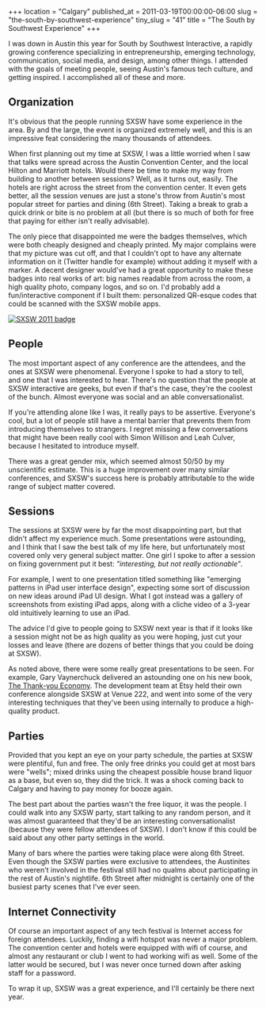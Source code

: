 +++
location = "Calgary"
published_at = 2011-03-19T00:00:00-06:00
slug = "the-south-by-southwest-experience"
tiny_slug = "41"
title = "The South by Southwest Experience"
+++

I was down in Austin this year for South by Southwest Interactive, a rapidly growing conference specializing in entrepreneurship, emerging technology, communication, social media, and design, among other things. I attended with the goals of meeting people, seeing Austin's famous tech culture, and getting inspired. I accomplished all of these and more.

Organization
------------

It's obvious that the people running SXSW have some experience in the area. By and the large, the event is organized extremely well, and this is an impressive feat considering the many thousands of attendees.

When first planning out my time at SXSW, I was a little worried when I saw that talks were spread across the Austin Convention Center, and the local Hilton and Marriott hotels. Would there be time to make my way from building to another between sessions? Well, as it turns out, easily. The hotels are right across the street from the convention center. It even gets better, all the session venues are just a stone's throw from Austin's most popular street for parties and dining (6th Street). Taking a break to grab a quick drink or bite is no problem at all (but there is so much of both for free that paying for either isn't really advisable).

The only piece that disappointed me were the badges themselves, which were both cheaply designed and cheaply printed. My major complains were that my picture was cut off, and that I couldn't opt to have any alternate information on it (Twitter handle for example) without adding it myself with a marker. A decent designer would've had a great opportunity to make these badges into real works of art: big names readable from across the room, a high quality photo, company logos, and so on. I'd probably add a fun/interactive component if I built them: personalized QR-esque codes that could be scanned with the SXSW mobile apps.

<a href="/assets/images/articles/the-south-by-southwest-experience/sxsw-badge-full.jpg"><img src="/assets/images/articles/the-south-by-southwest-experience/sxsw-badge.jpg" alt="SXSW 2011 badge" /></a>

People
------

The most important aspect of any conference are the attendees, and the ones at SXSW were phenomenal. Everyone I spoke to had a story to tell, and one that I was interested to hear. There's no question that the people at SXSW interactive are geeks, but even if that's the case, they're the coolest of the bunch. Almost everyone was social and an able conversationalist.

If you're attending alone like I was, it really pays to be assertive. Everyone's cool, but a lot of people still have a mental barrier that prevents them from introducing themselves to strangers. I regret missing a few conversations that might have been really cool with Simon Willison and Leah Culver, because I hesitated to introduce myself.

There was a great gender mix, which seemed almost 50/50 by my unscientific estimate. This is a huge improvement over many similar conferences, and SXSW's success here is probably attributable to the wide range of subject matter covered.

Sessions
--------

The sessions at SXSW were by far the most disappointing part, but that didn't affect my experience much. Some presentations were astounding, and I think that I saw the best talk of my life here, but unfortunately most covered only very general subject matter. One girl I spoke to after a session on fixing government put it best: _"interesting, but not really actionable"_.

For example, I went to one presentation titled something like "emerging patterns in iPad user interface design", expecting some sort of discussion on new ideas around iPad UI design. What I got instead was a gallery of screenshots from existing iPad apps, along with a cliche video of a 3-year old intuitively learning to use an iPad.

The advice I'd give to people going to SXSW next year is that if it looks like a session might not be as high quality as you were hoping, just cut your losses and leave (there are dozens of better things that you could be doing at SXSW).

As noted above, there were some really great presentations to be seen. For example, Gary Vaynerchuck delivered an astounding one on his new book, [The Thank-you Economy](http://thankyoueconomybook.com/). The development team at Etsy held their own conference alongside SXSW at Venue 222, and went into some of the very interesting techniques that they've been using internally to produce a high-quality product.

Parties
-------

Provided that you kept an eye on your party schedule, the parties at SXSW were plentiful, fun and free. The only free drinks you could get at most bars were "wells"; mixed drinks using the cheapest possible house brand liquor as a base, but even so, they did the trick. It was a shock coming back to Calgary and having to pay money for booze again.

The best part about the parties wasn't the free liquor, it was the people. I could walk into any SXSW party, start talking to any random person, and it was almost guaranteed that they'd be an interesting conversationalist (because they were fellow attendees of SXSW). I don't know if this could be said about any other party settings in the world.

Many of bars where the parties were taking place were along 6th Street. Even though the SXSW parties were exclusive to attendees, the Austinites who weren't involved in the festival still had no qualms about participating in the rest of Austin's nightlife. 6th Street after midnight is certainly one of the busiest party scenes that I've ever seen.

Internet Connectivity
---------------------

Of course an important aspect of any tech festival is Internet access for foreign attendees. Luckily, finding a wifi hotspot was never a major problem. The convention center and hotels were equipped with wifi of course, and almost any restaurant or club I went to had working wifi as well. Some of the latter would be secured, but I was never once turned down after asking staff for a password.

To wrap it up, SXSW was a great experience, and I'll certainly be there next year.
